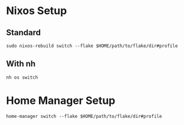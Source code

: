 # Nixos Setup
## Standard
`sudo nixos-rebuild switch --flake $HOME/path/to/flake/dir#profile`

## With nh
`nh os switch`

# Home Manager Setup
`home-manager switch --flake $HOME/path/to/flake/dir#profile`
